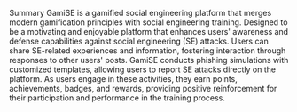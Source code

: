 Summary
GamiSE is a gamified social engineering platform that merges modern gamification principles with social engineering training. Designed to be a motivating and enjoyable platform that enhances users' awareness and defense capabilities against social engineering (SE) attacks. Users can share SE-related experiences and information, fostering interaction through responses to other users' posts. 
GamiSE conducts phishing simulations with customized templates, allowing users to report SE attacks directly on the platform. As users engage in these activities, they earn points, achievements, badges, and rewards, providing positive reinforcement for their participation and performance in the training process.
